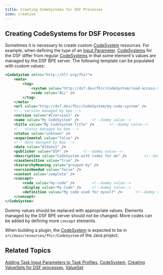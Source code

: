 ```yaml
---
title: Creating CodeSystems for DSF Processes
icon: creative
---
```


## Creating CodeSystems for DSF Processes

Sometimes it is necessary to create custom [CodeSystem](../fhir/codesystem.md) resources. For example, when defining the type of an [Input Parameter](../fhir/task.md#task-input-parameters). [CodeSystems](../fhir/codesystem.md) for the DSF differ from regular [CodeSystems](../fhir/codesystem.md) in that some element's values are managed by the DSF BPE server. The following template can be populated with custom values:
```xml
<CodeSystem xmlns="http://hl7.org/fhir">
    <meta>
        <tag>
            <system value="http://dsf.dev/fhir/CodeSystem/read-access-tag" />
            <code value="ALL" />    
        </tag>  
    </meta>
    <url value="http://dsf.dev/fhir/CodeSystem/my-code-system" />       <!--dummy value-->
    <!-- version managed by bpe -->
    <version value="#{version}" />
    <name value="My CodeSystem" />      <!--dummy value-->
    <title value="My CodeSystem Title" />       <!--dummy value-->
    <!-- status managed by bpe -->
    <status value="unknown" />
    <experimental value="false" />
    <!-- date managed by bpe -->
    <date value="#{date}" />
    <publisher value="DSF" />       <!--dummy value-->
    <description value="CodeSystem with codes for me" />        <!--dummy value-->
    <caseSensitive value="true" />
    <hierarchyMeaning value="grouped-by" />
    <versionNeeded value="false" />
    <content value="complete" />
    <concept>
        <code value="my-code" />        <!--dummy value-->
        <display value="My Code" />     <!--dummy value-->
        <definition value="My code used for myself" />      <!--dummy value-->
    </concept>
</CodeSystem> 
```
Dummy values should be replaced with appropriate values. Elements managed by the DSF BPE server should not be changed. More codes can be added by defining more `concept` elements.

When building a plugin, the [CodeSystem](../fhir/codesystem.md) is expected to be in `src/main/resources/fhir/CodeSystem` of the Java project.

## Related Topics
[Adding Task Input Parameters to Task Profiles](adding-task-input-parameters-to-task-profiles.md), [CodeSystem](../fhir/codesystem.md), [Creating ValueSets for DSF processes](creating-valuesets-for-dsf-processes.md), [ValueSet](../fhir/valueset.md)
